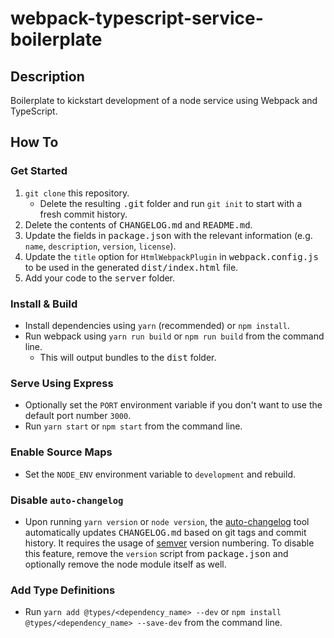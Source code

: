 # webpack-typescript-service-boilerplate
## Description
Boilerplate to kickstart development of a node service using Webpack and TypeScript.
## How To
### Get Started
1. `git clone` this repository.
   * Delete the resulting <kbd>.git</kbd> folder and run `git init` to start with a fresh commit history.
2. Delete the contents of <kbd>CHANGELOG.md</kbd> and <kbd>README.md</kbd>.
3. Update the fields in <kbd>package.json</kbd> with the relevant information (e.g. `name`, `description`, `version`, `license`).
4. Update the `title` option for `HtmlWebpackPlugin` in <kbd>webpack.config.js</kbd> to be used in the generated <kbd>dist/index.html</kbd> file.
6. Add your code to the <kbd>server</kbd> folder.
### Install & Build
* Install dependencies using `yarn` (recommended) or `npm install`.
* Run webpack using `yarn run build` or `npm run build` from the command line.
  * This will output bundles to the <kbd>dist</kbd> folder.
### Serve Using Express
* Optionally set the `PORT` environment variable if you don't want to use the default port number `3000`.
* Run `yarn start` or `npm start` from the command line.
### Enable Source Maps
* Set the `NODE_ENV` environment variable to `development` and rebuild.
### Disable `auto-changelog`
* Upon running `yarn version` or `node version`, the [auto-changelog](https://github.com/CookPete/auto-changelog) tool automatically updates <kbd>CHANGELOG.md</kbd> based on git tags and commit history. It requires the usage of [semver](https://semver.org/) version numbering. To disable this feature, remove the `version` script from <kbd>package.json</kbd> and optionally remove the node module itself as well.
### Add Type Definitions
* Run `yarn add @types/<dependency_name> --dev` or `npm install @types/<dependency_name> --save-dev` from the command line.
